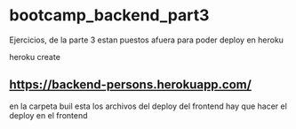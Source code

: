 # bootcamp_backend_part3

Ejercicios, de la parte 3 estan puestos afuera para poder deploy en heroku

heroku create

## https://backend-persons.herokuapp.com/

en la carpeta buil esta los archivos del deploy del frontend
hay que hacer el deploy en el frontend
